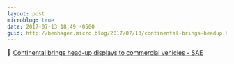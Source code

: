 ```yaml
---
layout: post
microblog: true
date: 2017-07-13 18:49 -0500
guid: http://benhager.micro.blog/2017/07/13/continental-brings-headup.html
---
```

🚗 [Continental brings head-up displays to commercial vehicles - SAE](http://articles.sae.org/15432/)
